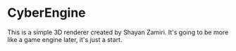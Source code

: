 # CyberEngine
 
This is a simple 3D renderer created by Shayan Zamiri. It's going to be more like a game engine later, it's just a start.
